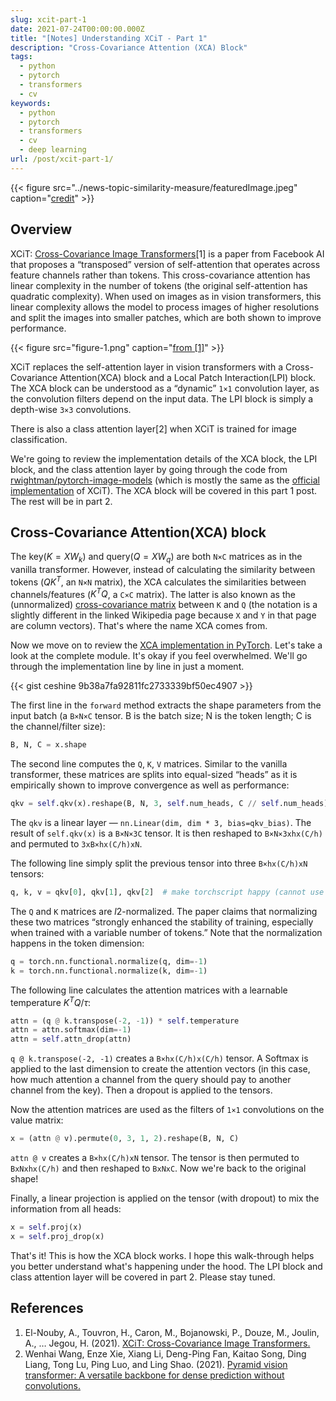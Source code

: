 ```yaml
---
slug: xcit-part-1
date: 2021-07-24T00:00:00.000Z
title: "[Notes] Understanding XCiT - Part 1"
description: "Cross-Covariance Attention (XCA) Block"
tags:
  - python
  - pytorch
  - transformers
  - cv
keywords:
  - python
  - pytorch
  - transformers
  - cv
  - deep learning
url: /post/xcit-part-1/
---
```


{{< figure src="../news-topic-similarity-measure/featuredImage.jpeg" caption="[credit](https://unsplash.com/photos/godmBw_gLDg)" >}}

## Overview

XCiT: [Cross-Covariance Image Transformers](http://arxiv.org/abs/2106.09681)[1] is a paper from Facebook AI that proposes a “transposed” version of self-attention that operates across feature channels rather than tokens. This cross-covariance attention has linear complexity in the number of tokens (the original self-attention has quadratic complexity). When used on images as in vision transformers, this linear complexity allows the model to process images of higher resolutions and split the images into smaller patches, which are both shown to improve performance.

{{< figure src="figure-1.png" caption="[from [1]](http://arxiv.org/abs/2106.09681)" >}}

XCiT replaces the self-attention layer in vision transformers with a Cross-Covariance Attention(XCA) block and a Local Patch Interaction(LPI) block. The XCA block can be understood as a “dynamic” `1×1` convolution layer, as the convolution filters depend on the input data. The LPI block is simply a depth-wise `3×3` convolutions.

There is also a class attention layer[2] when XCiT is trained for image classification.

We're going to review the implementation details of the XCA block, the LPI block, and the class attention layer by going through the code from [rwightman/pytorch-image-models](https://github.com/rwightman/pytorch-image-models/blob/763329f23f675626e657f012e633fca5ea0985ed/timm/models/xcit.py) (which is mostly the same as the [official implementation](https://github.com/facebookresearch/xcit/blob/master/xcit.py) of XCiT). The XCA block will be covered in this part 1 post. The rest will be in part 2.

## Cross-Covariance Attention(XCA) block

The key($K=XW_k$) and query($Q=XW_q$) are both `N×C` matrices as in the vanilla transformer. However, instead of calculating the similarity between tokens ($QK^T$, an `N×N` matrix), the XCA calculates the similarities between channels/features ($K^TQ$, a `C×C` matrix). The latter is also known as the (unnormalized) [cross-covariance matrix](https://www.wikiwand.com/en/Cross-covariance_matrix) between `K` and `Q` (the notation is a slightly different in the linked Wikipedia page because `X` and `Y` in that page are column vectors). That's where the name XCA comes from.

Now we move on to review the [XCA implementation in PyTorch](https://github.com/rwightman/pytorch-image-models/blob/763329f23f675626e657f012e633fca5ea0985ed/timm/models/xcit.py#L251). Let's take a look at the complete module. It's okay if you feel overwhelmed. We'll go through the implementation line by line in just a moment.

{{< gist ceshine 9b38a7fa92811fc2733339bf50ec4907 >}}

The first line in the `forward` method extracts the shape parameters from the input batch (a `B×N×C` tensor. B is the batch size; N is the token length; C is the channel/filter size):

```python
B, N, C = x.shape
```

The second line computes the `Q`, `K`, `V` matrices. Similar to the vanilla transformer, these matrices are splits into equal-sized “heads” as it is empirically shown to improve convergence as well as performance:

```python
qkv = self.qkv(x).reshape(B, N, 3, self.num_heads, C // self.num_heads).permute(2, 0, 3, 4, 1)
```

The `qkv` is a linear layer — `nn.Linear(dim, dim * 3, bias=qkv_bias)`. The result of `self.qkv(x)` is a `B×N×3C` tensor. It is then reshaped to `B×N×3xhx(C/h)` and permuted to `3xB×hx(C/h)xN`.

The following line simply split the previous tensor into three `B×hx(C/h)xN` tensors:

```python
q, k, v = qkv[0], qkv[1], qkv[2]  # make torchscript happy (cannot use tensor as tuple)
```

The `Q` and `K` matrices are $l2$-normalized. The paper claims that normalizing these two matrices “strongly enhanced the stability of training, especially when trained with a variable number of tokens.” Note that the normalization happens in the token dimension:

```python
q = torch.nn.functional.normalize(q, dim=-1)
k = torch.nn.functional.normalize(k, dim=-1)
```

The following line calculates the attention matrices with a learnable temperature $K^TQ/\tau$:

```python
attn = (q @ k.transpose(-2, -1)) * self.temperature
attn = attn.softmax(dim=-1)
attn = self.attn_drop(attn)
```

`q @ k.transpose(-2, -1)` creates a `B×hx(C/h)x(C/h)` tensor. A Softmax is applied to the last dimension to create the attention vectors (in this case, how much attention a channel from the query should pay to another channel from the key). Then a dropout is applied to the tensors.

Now the attention matrices are used as the filters of `1×1` convolutions on the value matrix:

```python
x = (attn @ v).permute(0, 3, 1, 2).reshape(B, N, C)
```

`attn @ v` creates a `B×hx(C/h)xN` tensor. The tensor is then permuted to `BxNxhx(C/h)` and then reshaped to `BxNxC`. Now we're back to the original shape!

Finally, a linear projection is applied on the tensor (with dropout) to mix the information from all heads:

```python
x = self.proj(x)
x = self.proj_drop(x)
```

That's it! This is how the XCA block works. I hope this walk-through helps you better understand what's happening under the hood. The LPI block and class attention layer will be covered in part 2. Please stay tuned.

## References

1. El-Nouby, A., Touvron, H., Caron, M., Bojanowski, P., Douze, M., Joulin, A., … Jegou, H. (2021). [XCiT: Cross-Covariance Image Transformers.](http://arxiv.org/abs/2106.09681)
2. Wenhai Wang, Enze Xie, Xiang Li, Deng-Ping Fan, Kaitao Song, Ding Liang, Tong Lu, Ping Luo, and Ling Shao. (2021). [Pyramid vision transformer: A versatile backbone for dense prediction without convolutions.](http://arxiv.org/abs/2102.12122)
